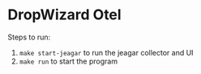 # DropWizard Otel

Steps to run:
1. `make start-jeagar` to run the jeagar collector and UI
2. `make run` to start the program